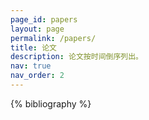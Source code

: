 ```yaml
---
page_id: papers
layout: page
permalink: /papers/
title: 论文
description: 论文按时间倒序列出。
nav: true
nav_order: 2
---
```


<!-- _pages/papers.md -->
<div class="publications">

{% bibliography %}

</div>
